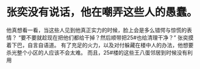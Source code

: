 # 张奕没有说话，他在嘲弄这些人的愚蠢。
他真想看一看，当这些人见到他真正实力的时候，脸上会是多么错愕与惊慌的表情？
“要不要就趁现在把他们都给干掉？然后顺带把25#也给清理干净？”
张奕摸着下巴，自言自语道。
有了充足的火力，以及对付躲藏在楼中人的办法，他想要杀光整个小区的人应该不会太难。
而且，25#楼的这些王八蛋邻居到时候没有利用

